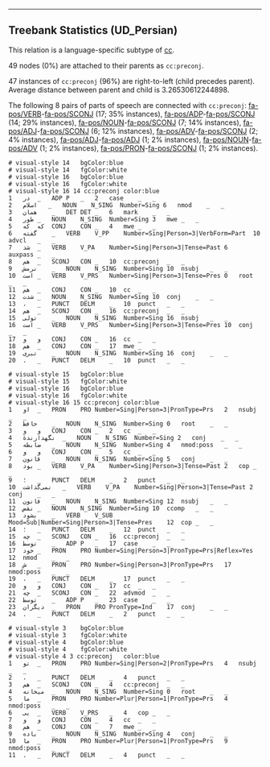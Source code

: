 

--------------------------------------------------------------------------------

## Treebank Statistics (UD_Persian)

This relation is a language-specific subtype of [cc]().

49 nodes (0%) are attached to their parents as `cc:preconj`.

47 instances of `cc:preconj` (96%) are right-to-left (child precedes parent).
Average distance between parent and child is 3.26530612244898.

The following 8 pairs of parts of speech are connected with `cc:preconj`: [fa-pos/VERB]()-[fa-pos/SCONJ]() (17; 35% instances), [fa-pos/ADP]()-[fa-pos/SCONJ]() (14; 29% instances), [fa-pos/NOUN]()-[fa-pos/SCONJ]() (7; 14% instances), [fa-pos/ADJ]()-[fa-pos/SCONJ]() (6; 12% instances), [fa-pos/ADV]()-[fa-pos/SCONJ]() (2; 4% instances), [fa-pos/ADJ]()-[fa-pos/ADJ]() (1; 2% instances), [fa-pos/NOUN]()-[fa-pos/ADV]() (1; 2% instances), [fa-pos/PRON]()-[fa-pos/SCONJ]() (1; 2% instances).


~~~ conllu
# visual-style 14	bgColor:blue
# visual-style 14	fgColor:white
# visual-style 16	bgColor:blue
# visual-style 16	fgColor:white
# visual-style 16 14 cc:preconj	color:blue
1	در	_	ADP	P	_	2	case	_	_
2	اسلام	_	NOUN	N_SING	Number=Sing	6	nmod	_	_
3	همان	_	DET	DET	_	6	mark	_	_
4	طور	_	NOUN	N_SING	Number=Sing	3	mwe	_	_
5	که	که	CONJ	CON	_	4	mwe	_	_
6	گفته	_	VERB	V_PP	Number=Sing|Person=3|VerbForm=Part	10	advcl	_	_
7	شد	_	VERB	V_PA	Number=Sing|Person=3|Tense=Past	6	auxpass	_	_
8	هم	_	SCONJ	CON	_	10	cc:preconj	_	_
9	نرمش	_	NOUN	N_SING	Number=Sing	10	nsubj	_	_
10	است	_	VERB	V_PRS	Number=Sing|Person=3|Tense=Pres	0	root	_	_
11	هم	_	CONJ	CON	_	10	cc	_	_
12	شدت	_	NOUN	N_SING	Number=Sing	10	conj	_	_
13	،	_	PUNCT	DELM	_	10	punct	_	_
14	هم	_	SCONJ	CON	_	16	cc:preconj	_	_
15	تولی	_	NOUN	N_SING	Number=Sing	16	nsubj	_	_
16	است	_	VERB	V_PRS	Number=Sing|Person=3|Tense=Pres	10	conj	_	_
17	و	و	CONJ	CON	_	16	cc	_	_
18	هم	_	CONJ	CON	_	17	mwe	_	_
19	تبری	_	NOUN	N_SING	Number=Sing	16	conj	_	_
20	.	_	PUNCT	DELM	_	10	punct	_	_

~~~


~~~ conllu
# visual-style 15	bgColor:blue
# visual-style 15	fgColor:white
# visual-style 16	bgColor:blue
# visual-style 16	fgColor:white
# visual-style 16 15 cc:preconj	color:blue
1	او	_	PRON	PRO	Number=Sing|Person=3|PronType=Prs	2	nsubj	_	_
2	حافظ	_	NOUN	N_SING	Number=Sing	0	root	_	_
3	و	و	CONJ	CON	_	2	cc	_	_
4	نگهدارندهٔ	_	NOUN	N_SING	Number=Sing	2	conj	_	_
5	ضابطه	_	NOUN	N_SING	Number=Sing	4	nmod:poss	_	_
6	و	و	CONJ	CON	_	5	cc	_	_
7	قانون	_	NOUN	N_SING	Number=Sing	5	conj	_	_
8	بود	_	VERB	V_PA	Number=Sing|Person=3|Tense=Past	2	cop	_	_
9	؛	_	PUNCT	DELM	_	2	punct	_	_
10	نمی‌گذاشت	_	VERB	V_PA	Number=Sing|Person=3|Tense=Past	2	conj	_	_
11	قانون	_	NOUN	N_SING	Number=Sing	12	nsubj	_	_
12	نقض	_	NOUN	N_SING	Number=Sing	10	ccomp	_	_
13	بشود	_	VERB	V_SUB	Mood=Sub|Number=Sing|Person=3|Tense=Pres	12	cop	_	_
14	؛	_	PUNCT	DELM	_	12	punct	_	_
15	چه	_	SCONJ	CON	_	16	cc:preconj	_	_
16	توسط	_	ADP	P	_	17	case	_	_
17	خود	_	PRON	PRO	Number=Sing|Person=3|PronType=Prs|Reflex=Yes	12	nmod	_	_
18	ش	_	PRON	PRO	Number=Sing|Person=3|PronType=Prs	17	nmod:poss	_	_
19	،	_	PUNCT	DELM	_	17	punct	_	_
20	و	و	CONJ	CON	_	17	cc	_	_
21	چه	_	SCONJ	CON	_	22	advmod	_	_
22	توسط	_	ADP	P	_	23	case	_	_
23	دیگران	_	PRON	PRO	PronType=Ind	17	conj	_	_
24	.	_	PUNCT	DELM	_	2	punct	_	_

~~~


~~~ conllu
# visual-style 3	bgColor:blue
# visual-style 3	fgColor:white
# visual-style 4	bgColor:blue
# visual-style 4	fgColor:white
# visual-style 4 3 cc:preconj	color:blue
1	تو	_	PRON	PRO	Number=Sing|Person=2|PronType=Prs	4	nsubj	_	_
2	،	_	PUNCT	DELM	_	4	punct	_	_
3	هم	_	SCONJ	CON	_	4	cc:preconj	_	_
4	میخانه	_	NOUN	N_SING	Number=Sing	0	root	_	_
5	ما	_	PRON	PRO	Number=Plur|Person=1|PronType=Prs	4	nmod:poss	_	_
6	یی	_	VERB	V_PRS	_	4	cop	_	_
7	و	و	CONJ	CON	_	4	cc	_	_
8	هم	_	CONJ	CON	_	7	mwe	_	_
9	باده	_	NOUN	N_SING	Number=Sing	4	conj	_	_
10	ما	_	PRON	PRO	Number=Plur|Person=1|PronType=Prs	9	nmod:poss	_	_
11	.	_	PUNCT	DELM	_	4	punct	_	_

~~~


